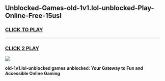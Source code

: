 
## Unblocked-Games-old-1v1.lol-unblocked-Play-Online-Free-15usl
<h3>
<a href="https://premium76.site?title=old-1v1.lol-unblocked&ref=26A">CLICK TO PLAY</a></h3>
<hr>

<h3>
<a href="https://premium76.site?title=old-1v1.lol-unblocked&ref=26A">CLICK 2 PLAY</a>
  
</h3>

<a href="https://premium76.site?title=old-1v1.lol-unblocked&ref=26A"><img src="https://clearcache.store/games.png"></a>


**old-1v1.lol-unblocked games unblocked: Your Gateway to Fun and Accessible Online Gaming**
